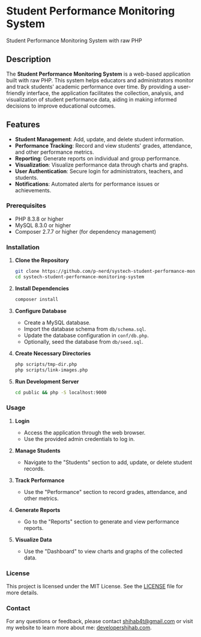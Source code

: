 # Student Performance Monitoring System

Student Performance Monitoring System with raw PHP

## Description

The **Student Performance Monitoring System** is a web-based application built with raw PHP. This system helps educators and administrators monitor and track students' academic performance over time. By providing a user-friendly interface, the application facilitates the collection, analysis, and visualization of student performance data, aiding in making informed decisions to improve educational outcomes.

## Features

-   **Student Management**: Add, update, and delete student information.
-   **Performance Tracking**: Record and view students' grades, attendance, and other performance metrics.
-   **Reporting**: Generate reports on individual and group performance.
-   **Visualization**: Visualize performance data through charts and graphs.
-   **User Authentication**: Secure login for administrators, teachers, and students.
-   **Notifications**: Automated alerts for performance issues or achievements.

### Prerequisites

-   PHP 8.3.8 or higher
-   MySQL 8.3.0 or higher
-   Composer 2.7.7 or higher (for dependency management)

### Installation

1. **Clone the Repository**

    ```sh
    git clone https://github.com/p-nerd/systech-student-performance-monitoring-system.git
    cd systech-student-performance-monitoring-system
    ```

2. **Install Dependencies**

    ```sh
    composer install
    ```

3. **Configure Database**

    - Create a MySQL database.
    - Import the database schema from `db/schema.sql`.
    - Update the database configuration in `conf/db.php`.
    - Optionally, seed the database from `db/seed.sql`.

4. **Create Necessary Directories**
    ```sh
    php scripts/tmp-dir.php
    php scripts/link-images.php
    ```

<!-- 4. **Configure Environment Variables** -->
<!--    - Create a `.env` file in the root directory. -->
<!--    - Add the necessary environment variables (database credentials, etc.). -->

5. **Run Development Server**
    ```sh
    cd public && php -S localhost:9000
    ```

### Usage

1. **Login**

    - Access the application through the web browser.
    - Use the provided admin credentials to log in.

2. **Manage Students**

    - Navigate to the "Students" section to add, update, or delete student records.

3. **Track Performance**

    - Use the "Performance" section to record grades, attendance, and other metrics.

4. **Generate Reports**

    - Go to the "Reports" section to generate and view performance reports.

5. **Visualize Data**
    - Use the "Dashboard" to view charts and graphs of the collected data.

### License

This project is licensed under the MIT License. See the [LICENSE](LICENSE) file for more details.

### Contact

For any questions or feedback, please contact [shihab4t@gmail.com](mailto:shihab4t@gmail.com) or visit my website to learn more about me: [developershihab.com](https://developershihab.com).
